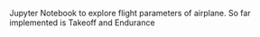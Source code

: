 Jupyter Notebook to explore flight parameters of airplane. So far implemented is Takeoff and Endurance
